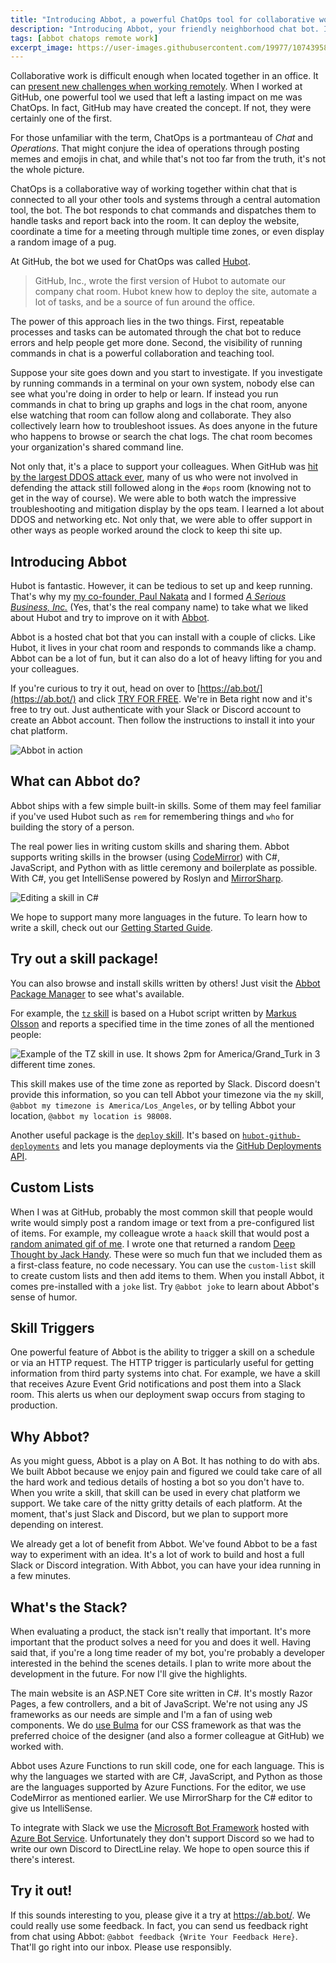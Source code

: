 ```yaml
---
title: "Introducing Abbot, a powerful ChatOps tool for collaborative work"
description: "Introducing Abbot, your friendly neighborhood chat bot. It's the best way to automate tasks from chat to work together with others."
tags: [abbot chatops remote work]
excerpt_image: https://user-images.githubusercontent.com/19977/107439587-26731d00-6ae7-11eb-925c-0f50f09f2969.png
---
```


Collaborative work is difficult enough when located together in an office. It can [present new challenges when working remotely](https://haacked.com/archive/2020/03/03/how-to-work-from-home/). When I worked at GitHub, one powerful tool we used that left a lasting impact on me was ChatOps. In fact, GitHub may have created the concept. If not, they were certainly one of the first.

For those unfamiliar with the term, ChatOps is a portmanteau of _Chat_ and _Operations_. That might conjure the idea of operations through posting memes and emojis in chat, and while that's not too far from the truth, it's not the whole picture.

ChatOps is a collaborative way of working together within chat that is connected to all your other tools and systems through a central automation tool, the bot. The bot responds to chat commands and dispatches them to handle tasks and report back into the room. It can deploy the website, coordinate a time for a meeting through multiple time zones, or even display a random image of a pug.

At GitHub, the bot we used for ChatOps was called [Hubot](https://hubot.github.com/).

> GitHub, Inc., wrote the first version of Hubot to automate our company chat room. Hubot knew how to deploy the site, automate a lot of tasks, and be a source of fun around the office.

The power of this approach lies in the two things. First, repeatable processes and tasks can be automated through the chat bot to reduce errors and help people get more done. Second, the visibility of running commands in chat is a powerful collaboration and teaching tool.

Suppose your site goes down and you start to investigate. If you investigate by running commands in a terminal on your own system, nobody else can see what you're doing in order to help or learn. If instead you run commands in chat to bring up graphs and logs in the chat room, anyone else watching that room can follow along and collaborate. They also collectively learn how to troubleshoot issues. As does anyone in the future who happens to browse or search the chat logs. The chat room becomes your organization's shared command line.

Not only that, it's a place to support your colleagues. When GitHub was [hit by the largest DDOS attack ever](https://www.wired.com/story/github-ddos-memcached/), many of us who were not involved in defending the attack still followed along in the `#ops` room (knowing not to get in the way of course). We were able to both watch the impressive troubleshooting and mitigation display by the ops team. I learned a lot about DDOS and networking etc. Not only that, we were able to offer support in other ways as people worked around the clock to keep thi site up.

## Introducing Abbot

Hubot is fantastic. However, it can be tedious to set up and keep running. That's why my [my co-founder, Paul Nakata](http://pmn.org/) and I formed [_A Serious Business, Inc._](https://www.aseriousbusiness.com/) (Yes, that's the real company name) to take what we liked about Hubot and try to improve on it with [Abbot](https://ab.bot/).

Abbot is a hosted chat bot that you can install with a couple of clicks. Like Hubot, it lives in your chat room and responds to commands like a champ. Abbot can be a lot of fun, but it can also do a lot of heavy lifting for you and your colleagues.

If you're curious to try it out, head on over to [https://ab.bot/](https://ab.bot/) and click [TRY FOR FREE](https://ab.bot/login). We're in Beta right now and it's free to try out. Just authenticate with your Slack or Discord account to create an Abbot account. Then follow the instructions to install it into your chat platform.

![Abbot in action](https://user-images.githubusercontent.com/19977/107439587-26731d00-6ae7-11eb-925c-0f50f09f2969.png)

## What can Abbot do?

Abbot ships with a few simple built-in skills. Some of them may feel familiar if you've used Hubot such as `rem` for remembering things and `who` for building the story of a person.

The real power lies in writing custom skills and sharing them. Abbot supports writing skills in the browser (using [CodeMirror](https://codemirror.net/)) with C#, JavaScript, and Python with as little ceremony and boilerplate as possible. With C#, you get IntelliSense powered by Roslyn and [MirrorSharp](https://github.com/ashmind/mirrorsharp).

![Editing a skill in C#](https://user-images.githubusercontent.com/19977/107440160-0859ec80-6ae8-11eb-9873-31e682850be3.png)

We hope to support many more languages in the future. To learn how to write a skill, check out our [Getting Started Guide](https://ab.bot/help/guides/).

## Try out a skill package!

You can also browse and install skills written by others! Just visit the [Abbot Package Manager](https://ab.bot/packages) to see what's available.

For example, the [`tz` skill](https://ab.bot/packages/aseriousbiz/tz) is based on a Hubot script written by [Markus Olsson](https://github.com/niik) and reports a specified time in the time zones of all the mentioned people:

![Example of the TZ skill in use. It shows 2pm for America/Grand_Turk in 3 different time zones.](https://user-images.githubusercontent.com/19977/107439487-fdeb2300-6ae6-11eb-8d4a-80a1e514794d.png)

This skill makes use of the time zone as reported by Slack. Discord doesn't provide this information, so you can tell Abbot your timezone via the `my` skill, `@abbot my timezone is America/Los_Angeles`, or by telling Abbot your location, `@abbot my location is 98008`.

Another useful package is the [`deploy` skill](https://ab.bot/packages/aseriousbiz/deploy). It's based on [`hubot-github-deployments`](https://github.com/stephenyeargin/hubot-github-deployments) and lets you manage deployments via the [GitHub Deployments API](https://docs.github.com/en/rest/reference/repos#deployments).

## Custom Lists

When I was at GitHub, probably the most common skill that people would write would simply post a random image or text from a pre-configured list of items. For example, my colleague wrote a `haack` skill that would post a [random animated gif of me](https://haacked.com/archive/2016/04/28/thank-you/). I wrote one that returned a random [Deep Thought by Jack Handy](https://www.pinterest.com/chrissymfrey/deep-thoughts-snl/). These were so much fun that we included them as a first-class feature, no code necessary. You can use the `custom-list` skill to create custom lists and then add items to them. When you install Abbot, it comes pre-installed with a `joke` list. Try `@abbot joke` to learn about Abbot's sense of humor.

## Skill Triggers

One powerful feature of Abbot is the ability to trigger a skill on a schedule or via an HTTP request. The HTTP trigger is particularly useful for getting information from third party systems into chat. For example, we have a skill that receives Azure Event Grid notifications and post them into a Slack room. This alerts us when our deployment swap occurs from staging to production.

## Why Abbot?

As you might guess, Abbot is a play on A Bot. It has nothing to do with abs. We built Abbot because we enjoy pain and figured we could take care of all the hard work and tedious details of hosting a bot so you don't have to. When you write a skill, that skill can be used in every chat platform we support. We take care of the nitty gritty details of each platform. At the moment, that's just Slack and Discord, but we plan to support more depending on interest.

We already get a lot of benefit from Abbot. We've found Abbot to be a fast way to experiment with an idea. It's a lot of work to build and host a full Slack or Discord integration. With Abbot, you can have your idea running in a few minutes.

## What's the Stack?

When evaluating a product, the stack isn't really that important. It's more important that the product solves a need for you and does it well. Having said that, if you're a long time reader of my bot, you're probably a developer interested in the behind the scenes details. I plan to write more about the development in the future. For now I'll give the highlights.

The main website is an ASP.NET Core site written in C#. It's mostly Razor Pages, a few controllers, and a bit of JavaScript. We're not using any JS frameworks as our needs are simple and I'm a fan of using web components. We do [use Bulma](http://bulma.io/) for our CSS framework as that was the preferred choice of the designer (and also a former colleague at GitHub) we worked with.

Abbot uses Azure Functions to run skill code, one for each language. This is why the languages we started with are C#, JavaScript, and Python as those are the languages supported by Azure Functions. For the editor, we use CodeMirror as mentioned earlier. We use MirrorSharp for the C# editor to give us IntelliSense.

To integrate with Slack we use the [Microsoft Bot Framework](https://dev.botframework.com/) hosted with [Azure Bot Service](https://azure.microsoft.com/en-us/services/bot-services/). Unfortunately they don't support Discord so we had to write our own Discord to DirectLine relay. We hope to open source this if there's interest.

## Try it out!

If this sounds interesting to you, please give it a try at https://ab.bot/. We could really use some feedback. In fact, you can send us feedback right from chat using Abbot: `@abbot feedback {Write Your Feedback Here}`. That'll go right into our inbox. Please use responsibly.
